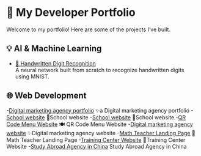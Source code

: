 # 🚀 My Developer Portfolio

Welcome to my portfolio! Here are some of the projects I’ve built.

## 💡 AI & Machine Learning
- [🧠 Handwritten Digit Recognition](https://github.com/tonpseudo/digit-recognizer)  
  A neural network built from scratch to recognize handwritten digits using MNIST.

## 🌐 Web Development
-[Digital marketing agency portfolio]((https://github.com/OthmaneBelkarda1/ReachMediagency))
✨a Digital marketing agency portfolio
-[School website]((https://github.com/OthmaneBelkarda1/Alqos-GS))
📕School website
-[School website]((https://github.com/OthmaneBelkarda1/Ecole-Capucine))
📖School website
-[QR Code Menu Website]((https://github.com/OthmaneBelkarda1/GustoFinoMenu)) 
🍽️ QR Code Menu Website
-[Digital marketing agency website]((https://github.com/OthmaneBelkarda1/ReachMediaSite))
✨Digital marketing agency website
-[Math Teacher Landing Page]((https://github.com/OthmaneBelkarda1/RabieMath))
🧮Math Teacher Landing Page
-[Training Center Website]((https://github.com/OthmaneBelkarda1/CentreDeFormation))
📒Training Center Website
-[Study Abroad Agency in China]((https://github.com/OthmaneBelkarda1/ChineVIP))
Study Abroad Agency in China
